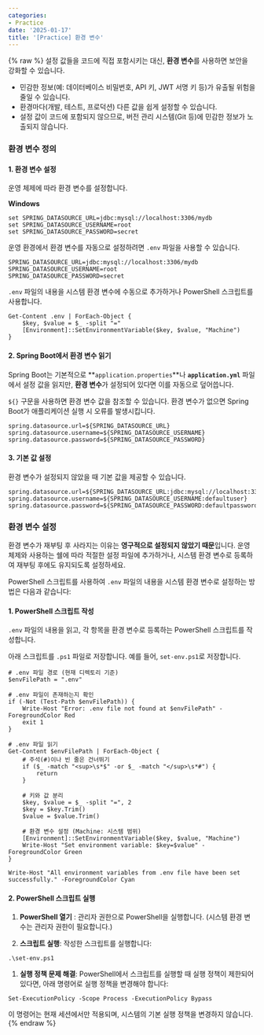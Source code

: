 ```yaml
---
categories:
- Practice
date: '2025-01-17'
title: '[Practice] 환경 변수'
---
```


{% raw %}
설정 값들을 코드에 직접 포함시키는 대신, **환경 변수**를 사용하면 보안을 강화할 수 있습니다.

- 민감한 정보(예: 데이터베이스 비밀번호, API 키, JWT 서명 키 등)가 유출될 위험을 줄일 수 있습니다.
- 환경마다(개발, 테스트, 프로덕션) 다른 값을 쉽게 설정할 수 있습니다.
- 설정 값이 코드에 포함되지 않으므로, 버전 관리 시스템(Git 등)에 민감한 정보가 노출되지 않습니다.

### 환경 변수 정의
#### 1. 환경 변수 설정
운영 체제에 따라 환경 변수를 설정합니다.

**Windows**
```
set SPRING_DATASOURCE_URL=jdbc:mysql://localhost:3306/mydb
set SPRING_DATASOURCE_USERNAME=root
set SPRING_DATASOURCE_PASSWORD=secret
```

운영 환경에서 환경 변수를 자동으로 설정하려면 `.env` 파일을 사용할 수 있습니다.
```
SPRING_DATASOURCE_URL=jdbc:mysql://localhost:3306/mydb
SPRING_DATASOURCE_USERNAME=root
SPRING_DATASOURCE_PASSWORD=secret
```

`.env` 파일의 내용을 시스템 환경 변수에 수동으로 추가하거나 PowerShell 스크립트를 사용합니다.
```
Get-Content .env | ForEach-Object {
    $key, $value = $_ -split "="
    [Environment]::SetEnvironmentVariable($key, $value, "Machine")
}
```

#### 2. Spring Boot에서 환경 변수 읽기
Spring Boot는 기본적으로 **`application.properties`**나 **`application.yml`** 파일에서 설정 값을 읽지만, **환경 변수**가 설정되어 있다면 이를 자동으로 덮어씁니다.

`${}` 구문을 사용하면 환경 변수 값을 참조할 수 있습니다. 환경 변수가 없으면 Spring Boot가 애플리케이션 실행 시 오류를 발생시킵니다.

```
spring.datasource.url=${SPRING_DATASOURCE_URL}
spring.datasource.username=${SPRING_DATASOURCE_USERNAME}
spring.datasource.password=${SPRING_DATASOURCE_PASSWORD}
```

#### 3. 기본 값 설정
환경 변수가 설정되지 않았을 때 기본 값을 제공할 수 있습니다.

```
spring.datasource.url=${SPRING_DATASOURCE_URL:jdbc:mysql://localhost:3306/defaultdb}
spring.datasource.username=${SPRING_DATASOURCE_USERNAME:defaultuser}
spring.datasource.password=${SPRING_DATASOURCE_PASSWORD:defaultpassword}
```

### 환경 변수 설정
환경 변수가 재부팅 후 사라지는 이유는 **영구적으로 설정되지 않았기 때문**입니다. 운영 체제와 사용하는 쉘에 따라 적절한 설정 파일에 추가하거나, 시스템 환경 변수로 등록하여 재부팅 후에도 유지되도록 설정하세요.

PowerShell 스크립트를 사용하여 `.env` 파일의 내용을 시스템 환경 변수로 설정하는 방법은 다음과 같습니다:

#### 1. PowerShell 스크립트 작성
`.env` 파일의 내용을 읽고, 각 항목을 환경 변수로 등록하는 PowerShell 스크립트를 작성합니다.

아래 스크립트를 `.ps1` 파일로 저장합니다. 예를 들어, `set-env.ps1`로 저장합니다.
```
# .env 파일 경로 (현재 디렉토리 기준)
$envFilePath = ".env"

# .env 파일이 존재하는지 확인
if (-Not (Test-Path $envFilePath)) {
    Write-Host "Error: .env file not found at $envFilePath" -ForegroundColor Red
    exit 1
}

# .env 파일 읽기
Get-Content $envFilePath | ForEach-Object {
    # 주석(#)이나 빈 줄은 건너뛰기
    if ($_ -match "<sup>\s*$" -or $_ -match "</sup>\s*#") {
        return
    }

    # 키와 값 분리
    $key, $value = $_ -split "=", 2
    $key = $key.Trim()
    $value = $value.Trim()

    # 환경 변수 설정 (Machine: 시스템 범위)
    [Environment]::SetEnvironmentVariable($key, $value, "Machine")
    Write-Host "Set environment variable: $key=$value" -ForegroundColor Green
}

Write-Host "All environment variables from .env file have been set successfully." -ForegroundColor Cyan
```

#### 2. PowerShell 스크립트 실행
1. **PowerShell 열기**  : 관리자 권한으로 PowerShell을 실행합니다. (시스템 환경 변수는 관리자 권한이 필요합니다.)
    
2. **스크립트 실행**: 작성한 스크립트를 실행합니다:
```
.\set-env.ps1
```

1. **실행 정책 문제 해결**: PowerShell에서 스크립트를 실행할 때 실행 정책이 제한되어 있다면, 아래 명령어로 실행 정책을 변경해야 합니다:

```
Set-ExecutionPolicy -Scope Process -ExecutionPolicy Bypass
```

이 명령어는 현재 세션에서만 적용되며, 시스템의 기본 실행 정책을 변경하지 않습니다.
{% endraw %}
